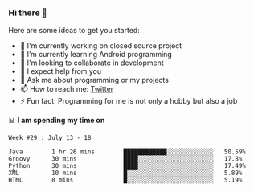 ### Hi there 👋
Here are some ideas to get you started:
- 🔭 I'm currently working on closed source project
- 🌱 I’m currently learning Android programming
- 👯 I'm looking to collaborate in development
- 🤔 I expect help from you
- 💬 Ask me about programming or my projects
- 📫 How to reach me: [Twitter](https://twitter.com/merive_ "merive_")
- ⚡ Fun fact: Programming for me is not only a hobby but also a job

📊 **I am spending my time on**
<!--START_SECTION:waka-->
```text
Week #29 : July 13 - 18

Java        1 hr 26 mins        ████████████░░░░░░░░░░░░░   50.59% 
Groovy      30 mins             ████░░░░░░░░░░░░░░░░░░░░░   17.8% 
Python      30 mins             ████░░░░░░░░░░░░░░░░░░░░░   17.49% 
XML         10 mins             █░░░░░░░░░░░░░░░░░░░░░░░░   5.89% 
HTML        8 mins              █░░░░░░░░░░░░░░░░░░░░░░░░   5.19%
```
<!--END_SECTION:waka-->
